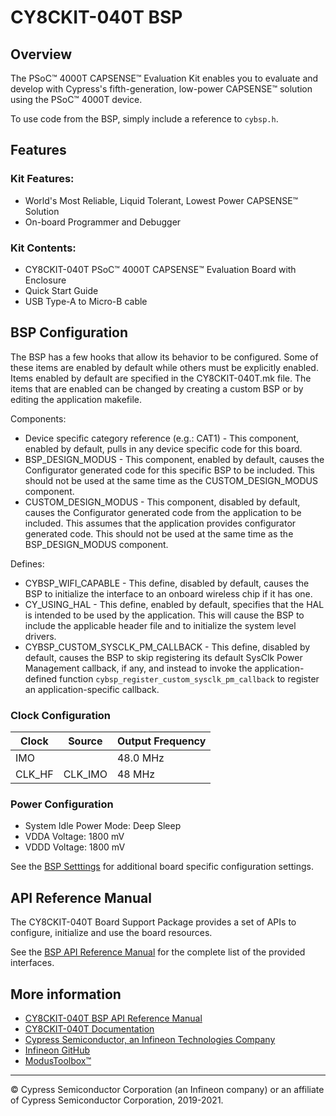 # CY8CKIT-040T BSP

## Overview

The PSoC™ 4000T CAPSENSE™ Evaluation Kit enables you to evaluate and develop with Cypress's fifth-generation, low-power CAPSENSE™ solution using the PSoC™ 4000T device.



To use code from the BSP, simply include a reference to `cybsp.h`.

## Features

### Kit Features:

* World's Most Reliable, Liquid Tolerant, Lowest Power CAPSENSE™ Solution
* On-board Programmer and Debugger

### Kit Contents:

* CY8CKIT-040T PSoC™ 4000T CAPSENSE™ Evaluation Board with Enclosure
* Quick Start Guide
* USB Type-A to Micro-B cable

## BSP Configuration

The BSP has a few hooks that allow its behavior to be configured. Some of these items are enabled by default while others must be explicitly enabled. Items enabled by default are specified in the CY8CKIT-040T.mk file. The items that are enabled can be changed by creating a custom BSP or by editing the application makefile.

Components:
* Device specific category reference (e.g.: CAT1) - This component, enabled by default, pulls in any device specific code for this board.
* BSP_DESIGN_MODUS - This component, enabled by default, causes the Configurator generated code for this specific BSP to be included. This should not be used at the same time as the CUSTOM_DESIGN_MODUS component.
* CUSTOM_DESIGN_MODUS - This component, disabled by default, causes the Configurator generated code from the application to be included. This assumes that the application provides configurator generated code. This should not be used at the same time as the BSP_DESIGN_MODUS component.

Defines:
* CYBSP_WIFI_CAPABLE - This define, disabled by default, causes the BSP to initialize the interface to an onboard wireless chip if it has one.
* CY_USING_HAL - This define, enabled by default, specifies that the HAL is intended to be used by the application. This will cause the BSP to include the applicable header file and to initialize the system level drivers.
* CYBSP_CUSTOM_SYSCLK_PM_CALLBACK - This define, disabled by default, causes the BSP to skip registering its default SysClk Power Management callback, if any, and instead to invoke the application-defined function `cybsp_register_custom_sysclk_pm_callback` to register an application-specific callback.

### Clock Configuration

| Clock    | Source    | Output Frequency |
|----------|-----------|------------------|
| IMO      |           | 48.0 MHz         |
| CLK_HF   | CLK_IMO   | 48 MHz           |

### Power Configuration

* System Idle Power Mode: Deep Sleep
* VDDA Voltage: 1800 mV
* VDDD Voltage: 1800 mV

See the [BSP Setttings][settings] for additional board specific configuration settings.

## API Reference Manual

The CY8CKIT-040T Board Support Package provides a set of APIs to configure, initialize and use the board resources.

See the [BSP API Reference Manual][api] for the complete list of the provided interfaces.

## More information
* [CY8CKIT-040T BSP API Reference Manual][api]
* [CY8CKIT-040T Documentation](https://www.cypress.com/documentation/development-kitsboards/cy8ckit-040t-psoc-4000t-capsense-evaluation-kit)
* [Cypress Semiconductor, an Infineon Technologies Company](http://www.cypress.com)
* [Infineon GitHub](https://github.com/infineon)
* [ModusToolbox™](https://www.cypress.com/products/modustoolbox-software-environment)

[api]: https://infineon.github.io/TARGET_CY8CKIT-040T/html/modules.html
[settings]: https://infineon.github.io/TARGET_CY8CKIT-040T/html/md_bsp_settings.html

---
© Cypress Semiconductor Corporation (an Infineon company) or an affiliate of Cypress Semiconductor Corporation, 2019-2021.